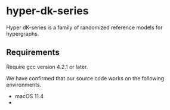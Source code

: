 # hyper-dk-series
Hyper dK-series is a family of randomized reference models for hypergraphs.

## Requirements
Require gcc version 4.2.1 or later.

We have confirmed that our source code works on the following environments.

- macOS 11.4
-
